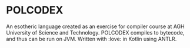 # POLCODEX

An esotheric language created as an exercise for compiler course at AGH University of Science and Technology.
POLCODEX compiles to bytecode, and thus can be run on JVM. Written with :love: in Kotlin using ANTLR.
